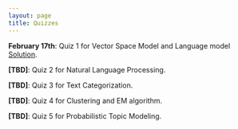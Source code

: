 ```yaml
---
layout: page
title: Quizzes
---
```


**February 17th**: Quiz 1 for Vector Space Model and Language model [Solution]({{site.baseurl}}/docs/quizzes/quiz1-solution.pdf). 

**[TBD]**: Quiz 2 for Natural Language Processing. 

**[TBD]**: Quiz 3 for Text Categorization. 

**[TBD]**: Quiz 4 for Clustering and EM algorithm.

**[TBD]**: Quiz 5 for Probabilistic Topic Modeling.